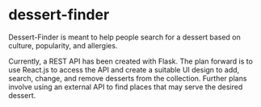 # dessert-finder

Dessert-Finder is meant to help people search for a dessert based on culture, popularity, and allergies. 

Currently, a REST API has been created with Flask. The plan forward is to use React.js to access the API and create a suitable UI design
to add, search, change, and remove desserts from the collection.
Further plans involve using an external API to find places that may serve the desired dessert.
